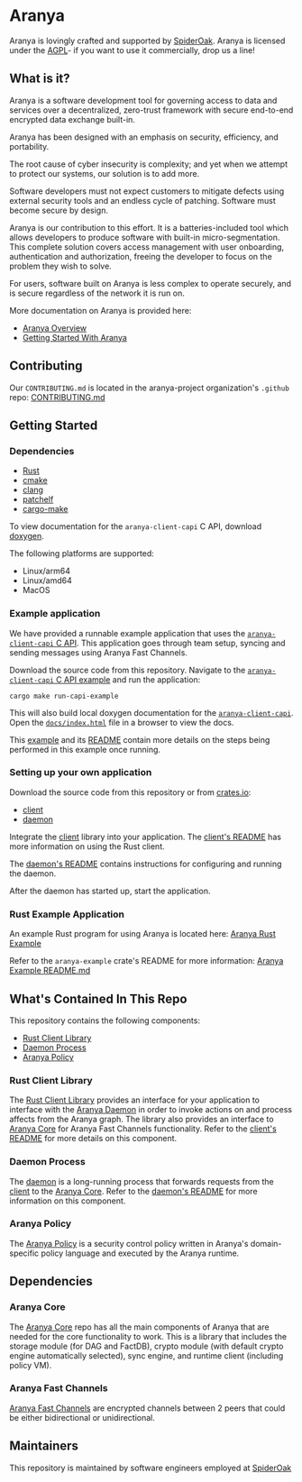 # Aranya

Aranya is lovingly crafted and supported by [SpiderOak](https://spideroak.com). Aranya is licensed under the [AGPL](LICENSE.md)- if you want to use it commercially, drop us a line!

## What is it?

Aranya is a software development tool for governing access to data and services over a decentralized, zero-trust framework with secure end-to-end encrypted data exchange built-in.

Aranya has been designed with an emphasis on security, efficiency, and portability.

The root cause of cyber insecurity is complexity; and yet when we attempt to protect our systems, our solution is to add more.

Software developers must not expect customers to mitigate defects using external security tools and an endless cycle of patching. Software must become secure by design.

Aranya is our contribution to this effort. It is a batteries-included tool which allows developers to produce software with built-in micro-segmentation. This complete solution covers access management with user onboarding, authentication and authorization, freeing the developer to focus on the problem they wish to solve.

For users, software built on Aranya is less complex to operate securely, and is secure regardless of the network it is run on.

More documentation on Aranya is provided here:
- [Aranya Overview](https://aranya-project.github.io/aranya-docs/overview/)
- [Getting Started With Aranya](https://aranya-project.github.io/aranya-docs/walkthrough/)

## Contributing

Our `CONTRIBUTING.md` is located in the aranya-project organization's `.github` repo:
[CONTRIBUTING.md](https://github.com/aranya-project/.github/blob/main/CONTRIBUTING.md)

## Getting Started

### Dependencies

- [Rust](https://www.rust-lang.org/tools/install)
- [cmake](https://cmake.org/download/)
- [clang](https://releases.llvm.org/download.html)
- [patchelf](https://github.com/NixOS/patchelf)
- [cargo-make](https://github.com/sagiegurari/cargo-make?tab=readme-ov-file#installation)

To view documentation for the `aranya-client-capi` C API, download
[doxygen](https://www.doxygen.nl/download.html).

The following platforms are supported:
- Linux/arm64
- Linux/amd64
- MacOS

### Example application

We have provided a runnable example application that uses the
[`aranya-client-capi` C API](crates/aranya-client-capi/). This application
goes through team setup, syncing and sending messages using Aranya Fast
Channels.

Download the source code from this repository. Navigate to the
[`aranya-client-capi` C API example](examples/c/) and run the application:

```
cargo make run-capi-example
```

This will also build local doxygen documentation for the
[`aranya-client-capi`](crates/aranya-client-capi/docs/). Open the
[`docs/index.html`](crates/aranya-client-c-api/docs/index.html) file in a
browser to view the docs.

This [example](examples/c/example.c) and its [README](examples/c/README.md)
contain more details on the steps being performed in this example once running.

### Setting up your own application

Download the source code from this repository or from [crates.io](https://crates.io):
- [client](https://crates.io/crates/aranya-client)
- [daemon](https://crates.io/crates/aranya-daemon)

Integrate the [client](crates/aranya-client) library into your application. The
[client's README](crates/aranya-client/README.md) has more information on using
the Rust client.

The [daemon's README](crates/aranya-daemon/README.md) contains instructions for
configuring and running the daemon.

After the daemon has started up, start the application.

### Rust Example Application

An example Rust program for using Aranya is located here:
[Aranya Rust Example](templates/aranya-example)

Refer to the `aranya-example` crate's README for more information:
[Aranya Example README.md](templates/aranya-example/README.md)

## What's Contained In This Repo

This repository contains the following components:
- [Rust Client Library](crates/aranya-client)
- [Daemon Process](crates/aranya-daemon)
- [Aranya Policy](crates/aranya-daemon/src/policy.md)

### Rust Client Library

The [Rust Client Library](crates/aranya-client/) provides an interface for your
application to interface with the
[Aranya Daemon](crates/aranya-daemon-api/src/service.rs) in order to invoke
actions on and process affects from the Aranya graph. The library also provides
an interface to [Aranya Core](https://github.com/aranya-project/aranya-core)
for Aranya Fast Channels functionality. Refer to the
[client's README](crates/aranya-client/README.md) for more details on this
component.

### Daemon Process

The [daemon](crates/aranya-daemon/) is a long-running process that forwards
requests from the [client](crates/aranya-client) to the
[Aranya Core](https://github.com/aranya-project/aranya-core). Refer to the
[daemon's README](crates/aranya-daemon/README.md) for more information on
this component.

### Aranya Policy

The [Aranya Policy](crates/aranya-daemon/src/policy.md) is a security control policy written in Aranya's domain-specific policy language and executed by the Aranya runtime.

## Dependencies

### Aranya Core

The [Aranya Core](https://github.com/aranya-project/aranya-core) repo has all the main components of Aranya that are needed for the core functionality to work. This is a library that includes the storage module (for DAG and FactDB), crypto module (with default crypto engine automatically selected), sync engine, and runtime client (including policy VM).

### Aranya Fast Channels

[Aranya Fast Channels](https://github.com/aranya-project/aranya-core/tree/main/crates/aranya-fast-channels) are encrypted channels between 2 peers that could be either bidirectional or unidirectional.

## Maintainers

This repository is maintained by software engineers employed at [SpiderOak](https://spideroak.com/)
